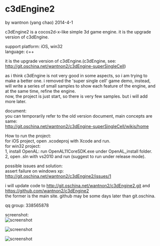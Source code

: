 c3dEngine2
==========
by wantnon (yang chao) 2014-4-1  
  
c3dEngine2 is a cocos2d-x-like simple 3d game engine. it is the upgrade version of c3dEngine.  
  
support platform: iOS, win32  
language: c++  
  
it is the upgrade version of c3dEngine.(c3dEngine, see: http://git.oschina.net/wantnon2/c3dEngine-superSingleCell)   
  
as i think c3dEngine is not very good in some aspects, so i am trying to make a better one. i removed the 'super single cell' game demo, instead, will write a series of small samples to show each feature of the engine, and at the same time, refine the engine.  
now, the project is just start, so there is very few samples. but i will add more later.        
  
document:  
you can temporarily refer to the old version document, main concepts are same:   
http://git.oschina.net/wantnon2/c3dEngine-superSingleCell/wikis/home  
  
How to run the project:  
for iOS project, open .xcodeproj with Xcode and run.  
for win32 project:  
1, install OpenAL: run OpenAL11CoreSDK.exe under OpenAL_install folder.  
2, open .sln with vs2010 and run (suggest to run under release mode).    
  
possible issues and solution:  
assert failure on windows xp: http://git.oschina.net/wantnon2/c3dEngine2/issues/1  
  
i will update code to http://git.oschina.net/wantnon2/c3dEngine2.git and https://github.com/wantnon2/c3dEngine2    
the former is the main site. github may be some days later than git.oschina.   
  
qq group: 338565878  
  
screenshot:  
![screenshot](http://git.oschina.net/wantnon2/c3dEngine2/raw/master/screenshot/screenshot1.png)  
  
![screenshot](http://git.oschina.net/wantnon2/c3dEngine2/raw/master/screenshot/screenshot2.png)  
  
![screenshot](http://git.oschina.net/wantnon2/c3dEngine2/raw/master/screenshot/screenshot3.png)